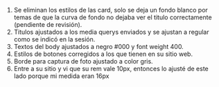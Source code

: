 
1. Se eliminan los estilos de las card, solo se deja un fondo blanco por temas de que la curva de fondo no dejaba ver el titulo correctamente (pendiente de revisión).
2. Titulos ajustados a los media querys enviados y se ajustan a regular como se indicó en la sesión.
3. Textos del body ajustados a negro #000 y font weight 400.
4. Estilos de botones corregidos a los que tienen en su sitio web.
5. Borde para captura de foto ajustado a color gris.
6. Entre a su sitio y vi que su rem vale 10px, entonces lo ajusté de este lado porque mi medida eran 16px